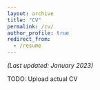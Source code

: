 ```yaml
---
layout: archive
title: "CV"
permalink: /cv/
author_profile: true
redirect_from:
  - /resume
---
```


*(Last updated: January 2023)*

TODO: Upload actual CV

<object data="../files/Sample CV file.pdf" width="1000" height="1000" type='application/pdf'/></object>
